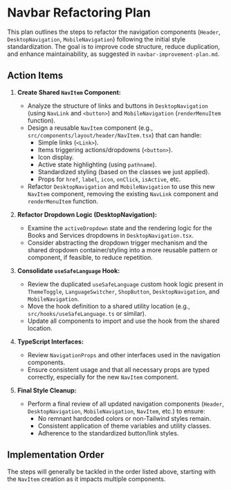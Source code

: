 # Navbar Refactoring Plan

This plan outlines the steps to refactor the navigation components (`Header`, `DesktopNavigation`, `MobileNavigation`) following the initial style standardization. The goal is to improve code structure, reduce duplication, and enhance maintainability, as suggested in `navbar-improvement-plan.md`.

## Action Items

1.  **Create Shared `NavItem` Component:**
    *   Analyze the structure of links and buttons in `DesktopNavigation` (using `NavLink` and `<button>`) and `MobileNavigation` (`renderMenuItem` function).
    *   Design a reusable `NavItem` component (e.g., `src/components/layout/header/NavItem.tsx`) that can handle:
        *   Simple links (`<Link>`).
        *   Items triggering actions/dropdowns (`<button>`).
        *   Icon display.
        *   Active state highlighting (using `pathname`).
        *   Standardized styling (based on the classes we just applied).
        *   Props for `href`, `label`, `icon`, `onClick`, `isActive`, etc.
    *   Refactor `DesktopNavigation` and `MobileNavigation` to use this new `NavItem` component, removing the existing `NavLink` component and `renderMenuItem` function.

2.  **Refactor Dropdown Logic (DesktopNavigation):**
    *   Examine the `activeDropdown` state and the rendering logic for the Books and Services dropdowns in `DesktopNavigation.tsx`.
    *   Consider abstracting the dropdown trigger mechanism and the shared dropdown container/styling into a more reusable pattern or component, if feasible, to reduce repetition.

3.  **Consolidate `useSafeLanguage` Hook:**
    *   Review the duplicated `useSafeLanguage` custom hook logic present in `ThemeToggle`, `LanguageSwitcher`, `ShopButton`, `DesktopNavigation`, and `MobileNavigation`.
    *   Move the hook definition to a shared utility location (e.g., `src/hooks/useSafeLanguage.ts` or similar).
    *   Update all components to import and use the hook from the shared location.

4.  **TypeScript Interfaces:**
    *   Review `NavigationProps` and other interfaces used in the navigation components.
    *   Ensure consistent usage and that all necessary props are typed correctly, especially for the new `NavItem` component.

5.  **Final Style Cleanup:**
    *   Perform a final review of all updated navigation components (`Header`, `DesktopNavigation`, `MobileNavigation`, `NavItem`, etc.) to ensure:
        *   No remnant hardcoded colors or non-Tailwind styles remain.
        *   Consistent application of theme variables and utility classes.
        *   Adherence to the standardized button/link styles.

## Implementation Order

The steps will generally be tackled in the order listed above, starting with the `NavItem` creation as it impacts multiple components. 